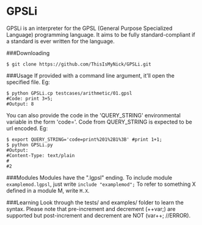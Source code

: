 # GPSLi

GPSLi is an interpreter for the GPSL (General Purpose Specialized Language) programming language.
It aims to be fully standard-compliant if a standard is ever written for the language.

###Downloading
```
$ git clone https://github.com/ThisIsMyNick/GPSLi.git
```

###Usage
If provided with a command line argument, it'll open the specified file.
Eg:
```
$ python GPSLi.cp testcases/arithmetic/01.gpsl
#Code: print 3+5;
#Output: 8
```

You can also provide the code in the 'QUERY_STRING' environmental variable in the form 'code=<InsertCodeHere>'. Code from QUERY_STRING is expected to be url encoded. Eg:
```
$ export QUERY_STRING='code=print%201%2B1%3B' #print 1+1;
$ python GPSLi.py
#Output:
#Content-Type: text/plain
#
#2
```

###Modules
Modules have the ".lgpsl" ending.
To include module `examplemod.lgpsl`, just write `include "examplemod";`
To refer to something X defined in a module M, write `M.X`.

###Learning
Look through the tests/ and examples/ folder to learn the syntax.
Please note that pre-increment and decrement (++var;) are supported but post-increment and decrement are NOT (var++; //ERROR).
